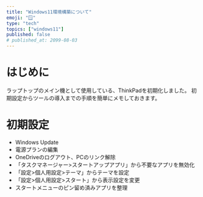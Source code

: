 ```yaml
---
title: "Windows11環境構築について"
emoji: "🪟"
type: "tech"
topics: ["windows11"]
published: false
# published_at: 2099-08-03
---
```


# はじめに

ラップトップのメイン機として使用している、ThinkPadを初期化しました。
初期設定からツールの導入までの手順を簡単にメモしておきます。

# 初期設定

- Windows Update
- 電源プランの編集
- OneDriveのログアウト、PCのリンク解除
- 「タスクマネージャー>スタートアップアプリ」から不要なアプリを無効化
- 「設定>個人用設定>テーマ」からテーマを設定
- 「設定>個人用設定>スタート」から表示設定を変更
- スタートメニューのピン留め済みアプリを整理

